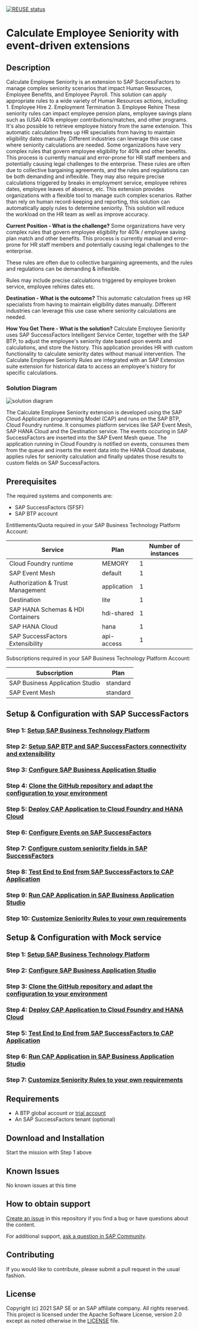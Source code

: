 [![REUSE status](https://api.reuse.software/badge/github.com/SAP-samples/successfactors-extension-calculate-employee-seniority)](https://api.reuse.software/info/github.com/SAP-samples/successfactors-extension-calculate-employee-seniority)

# Calculate Employee Seniority with event-driven extensions
## Description
Calculate Employee Seniority is an extension to SAP SuccessFactors to manage complex seniority scenarios that impact Human Resources, Employee Benefits, and Employee Payroll. This solution can apply appropriate rules to a wide variety of Human Resources actions, including: 1. Employee Hire 2. Employment Termination 3. Employee Rehire These seniority rules can impact employee pension plans, employee savings plans such as (USA) 401k employer contributions/matches, and other programs. It's also possible to retrieve employee history from the same extension. This automatic calculation frees up HR specialists from having to maintain eligibility dates manually. Different industries can leverage this use case where seniority calculations are needed. Some organizations have very complex rules that govern employee eligibility for 401k and other benefits. This process is currently manual and error-prone for HR staff members and potentially causing legal challenges to the enterprise. These rules are often due to collective bargaining agreements, and the rules and regulations can be both demanding and inflexible. They may also require precise calculations triggered by breaks in employment service, employee rehires dates, employee leaves of absence, etc. This extension provides organizations with a flexible tool to manage such complex scenarios. Rather than rely on human record-keeping and reporting, this solution can automatically apply rules to determine seniority. This solution will reduce the workload on the HR team as well as improve accuracy.

**Current Position - What is the challenge?**
Some organizations have very complex rules that govern employee eligibility for 401k / employee saving plan match and other benefits. This process is currently manual and error-prone for HR staff members and potentially causing legal challenges to the enterprise.

These rules are often due to collective bargaining agreements, and the rules and regulations can be demanding & inflexible.

Rules may include precise calculations triggered by employee broken service, employee rehires dates etc.

**Destination - What is the outcome?**
This automatic calculation frees up HR specialists from having to maintain eligibility dates manually. Different industries can leverage this use case where seniority calculations are needed.

**How You Get There - What is the solution?**
Calculate Employee Seniority uses SAP SuccessFactors Intelligent Service Center, together with the SAP BTP, to adjust the employee's seniority date based upon events and calculations, and store the history.
This application provides HR with custom functionality to calculate seniority dates without manual intervention. The Calculate Employee Seniority Rules are integrated with an SAP Extension suite extension for historical data to access an employee's history for specific calculations.

### Solution Diagram

![solution diagram](../mission/images/solution_diagram.png) 

The Calculate Employee Seniority extension is developed using the SAP Cloud Application programming Model (CAP) and runs on the SAP BTP, Cloud Foundry runtime. It consumes platform services like SAP Event Mesh, SAP HANA Cloud and the Destination service. The events occuring in SAP SuccessFactors are inserted into the SAP Event Mesh queue. The application running in Cloud Foundry is notified on events, consumes them from the queue and inserts the event data into the HANA Cloud database, applies rules for seniority calculation and finally updates those results to custom fields on SAP SuccessFactors.

## Prerequisites
The required systems and components are:

- SAP SuccessFactors (SFSF)
- SAP BTP account

Entitlements/Quota required in your SAP Business Technology Platform Account:

| Service                           | Plan        | Number of instances |
| --------------------------------- | ----------- | ------------------- |
| Cloud Foundry runtime             | MEMORY      | 1                   |
| SAP Event Mesh                    | default     | 1                   |
| Authorization & Trust Management  | application | 1                   |
| Destination                       | lite        | 1                   |
| SAP HANA Schemas & HDI Containers | hdi-shared  | 1                   |
| SAP HANA Cloud                    | hana        | 1                   |
| SAP SuccessFactors Extensibility  | api-access  | 1                   |

Subscriptions required in your SAP Business Technology Platform Account:

| Subscription                      | Plan             |
| --------------------------------- | ---------------- |
| SAP Business Application Studio   | standard         |
| SAP Event Mesh                    | standard         |

## Setup & Configuration with SAP SuccessFactors

### Step 1: [Setup SAP Business Technology Platform](../mission/01-SetupSAPBusinessTechnologyPlatform)
### Step 2: [Setup SAP BTP and SAP SuccessFactors connectivity and extensibility](../mission/02-SetupSAPBTPAndSAPSuccessFactorsConnectivityAndExtensibility)
### Step 3: [Configure SAP Business Application Studio](../mission/03-ConfigureSAPBusinessApplicationStudio)
### Step 4: [Clone the GitHub repository and adapt the configuration to your environment](../mission/04-CloneTheGitHubRepositoryAndAdaptTheConfigurationToYourEnvironment)
### Step 5: [Deploy CAP Application to Cloud Foundry and HANA Cloud](../mission/05-DeployCAPApplicationToCloudFoundryAndHANACloud)
### Step 6: [Configure Events on SAP SuccessFactors](../mission/06-ConfigureEventsOnSAPSuccessFactors)
### Step 7: [Configure custom seniority fields in SAP SuccessFactors](../mission/07-ConfigureCustomSeniorityFieldsInSAPSuccessFactors)
### Step 8: [Test End to End from SAP SuccessFactors to CAP Application](../mission/08-TestEndToEndFromSAPSuccessFactorsToCAPApplication)
### Step 9: [Run CAP Application in SAP Business Application Studio](../mission/09-RunCAPApplicationInSAPBusinessApplicationStudio)
### Step 10: [Customize Seniority Rules to your own requirements](../mission/10-CustomizeSeniorityRulesToYourOwnRequirements)


## Setup & Configuration with Mock service

### Step 1: [Setup SAP Business Technology Platform](../mission/01-SetupSAPBusinessTechnologyPlatform)
### Step 2: [Configure SAP Business Application Studio](../mission/03-ConfigureSAPBusinessApplicationStudio)
### Step 3: [Clone the GitHub repository and adapt the configuration to your environment](../mission/04-CloneTheGitHubRepositoryAndAdaptTheConfigurationToYourEnvironment)
### Step 4: [Deploy CAP Application to Cloud Foundry and HANA Cloud](../mission/11-MockSfsfDeployment)
### Step 5: [Test End to End from SAP SuccessFactors to CAP Application](../mission/12-TestEndToEndMockFromCAP)
### Step 6: [Run CAP Application in SAP Business Application Studio](../mission/09-RunCAPApplicationInSAPBusinessApplicationStudio)
### Step 7: [Customize Seniority Rules to your own requirements](../mission/10-CustomizeSeniorityRulesToYourOwnRequirements)

## Requirements

  * A BTP global account or [trial account](https://www.sap.com/products/business-technology-platform/trial.html)
  * An SAP SuccessFactors tenant (optional)

## Download and Installation

Start the mission with Step 1 above

## Known Issues

No known issues at this time

## How to obtain support

[Create an issue](https://github.com/SAP-samples/successfactors-extension-calculate-employee-seniority/issues) in this repository if you find a bug or have questions about the content.
 
For additional support, [ask a question in SAP Community](https://answers.sap.com/questions/ask.html).

## Contributing

If you would like to contribute, please submit a pull request in the usual fashion.

## License
Copyright (c) 2021 SAP SE or an SAP affiliate company. All rights reserved. This project is licensed under the Apache Software License, version 2.0 except as noted otherwise in the [LICENSE](LICENSES/Apache-2.0.txt) file.
